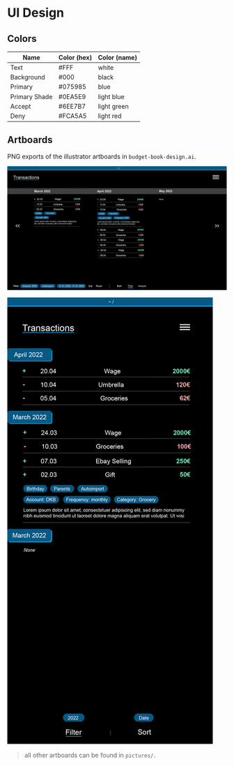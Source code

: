 # UI Design

## Colors

| Name          | Color (hex) | Color (name) |
| ------------- | ----------- | ------------ |
| Text          | #FFF        | white        |
| Background    | #000        | black        |
| Primary       | #075985     | blue         |
| Primary Shade | #0EA5E9     | light blue   |
| Accept        | #6EE7B7     | light green  |
| Deny          | #FCA5A5     | light red    |

## Artboards

PNG exports of the illustrator artboards in `budget-book-design.ai`.

![Desktop Main](pictures/budget-book-design-desktop-main.png)

![Mobile Main](pictures/budget-book-design-mobile-main.png)

> all other artboards can be found in `pictures/`.
